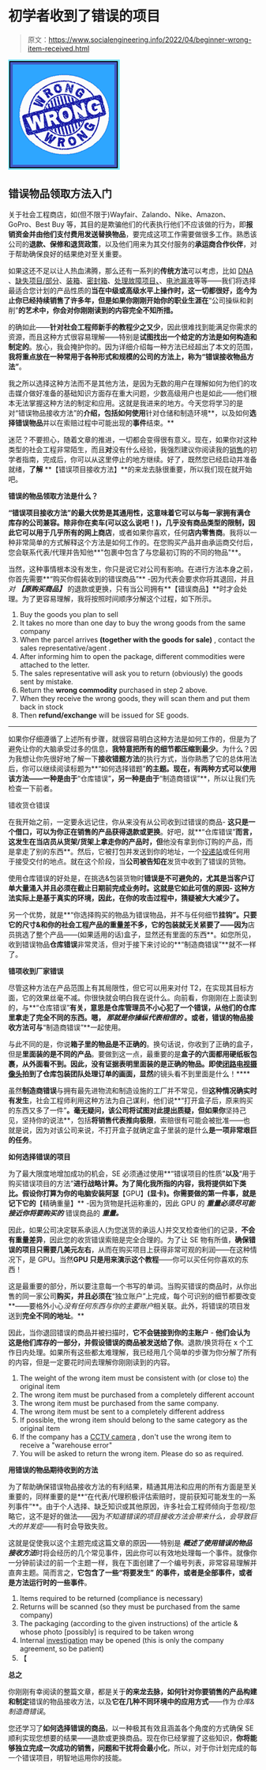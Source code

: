 # 初学者收到了错误的项目

> 原文：<https://www.socialengineering.info/2022/04/beginner-wrong-item-received.html>

[![](img/b71aed8ce94ce64eb5c78eb47f244882.png)](https://blogger.googleusercontent.com/img/b/R29vZ2xl/AVvXsEivg5S_nenxYXY-zPV8h6Llqgmm7kyqZqtlExUduYgBzMeMdfvE_p0sWso8LB6LU9joOGq8nP_5fHPHd4MueXP4vC6AZsmWWuUrw5kGo85EkVpQjshSfvAtjUk3S4YafDF-PkghaozS8WtW0wGR8ySYmb6FnDF2IpbpIpIdO06jxKSXiriBkJLyCzcY/s226/Wrong%20Item%20Received%20Intro.%20www.socialengineers.net.png)

## **错误物品领取方法入门**

关于社会工程商店，如(但不限于)Wayfair、Zalando、Nike、Amazon、GoPro、Best Buy 等，其目的是欺骗他们的代表执行他们不应该做的行为，即**报销资金并由他们支付费用发送替换物品**，要完成这项工作需要做很多工作。熟悉该公司的**退款、保修和退货政策**，以及他们用来为其交付服务的**承运商合作伙伴**，对于帮助确保良好的结果绝对至关重要。

 

如果这还不足以让人热血沸腾，那么还有一系列的**传统方法**可以考虑，比如 [DNA](https://www.socialengineers.net/2020/08/the-dna-method.html) 、[缺失项目/部分](https://www.socialengineers.net/2021/06/missing-item-partial-methods.html)、[装箱](https://www.socialengineers.net/2021/02/the-boxing-method.html)、[密封箱](https://www.socialengineers.net/2020/05/the-sealed-box-method.html)、[处理故障项目、](https://www.socialengineers.net/2021/04/disposed-faulty-item-method.html)、[电池漏液](https://www.socialengineers.net/2020/06/leaking-battery-method.html)等等——我们将选择最适合您计划的产品性质的**当在中级或高级水平上操作时，这一切都很好，迄今为止你已经持续销售了许多年，但是如果你刚刚开始你的职业生涯在**“公司操纵和剥削”**的艺术中，你会对你刚刚读到的内容完全不知所措。**

 

的确如此——**针对社会工程师新手的教程少之又少**，因此很难找到能满足你需求的资源，而且这种方式很容易理解——特别是**试图找出一个给定的方法是如何构造和制定的**。放心，我会掩护你的。因为详细介绍每一种方法已经超出了本文的范围，**我将重点放在一种常用于各种形式和规模的公司的方法上，称为“错误接收物品方法”**。

 

我之所以选择这种方法而不是其他方法，是因为无数的用户在理解如何为他们的攻击媒介做好准备的基础知识方面存在重大问题，少数高级用户也是如此——他们根本无法掌握这种方法的制定和应用。这就是我进来的地方。今天您将学习的是对“错误物品接收方法”的**介绍，包括如何使用**针对仓储和制造环境**，以及如何**选择错误物品**并以在索赔过程中可能出现的**事件**结束。**

 

迷茫？不要担心，随着文章的推进，一切都会变得很有意义。现在，如果你对这种类型的社会工程非常陌生，而且**对**没有什么经验，我强烈建议你阅读我的[销售](https://www.socialengineers.net/2020/09/beginners-guide-to-seing.html)的初学者指南，完成后，你可以从这里停止的地方继续。好了，既然您已经启动并准备就绪，**了解** **【错误项目接收方法】**的来龙去脉很重要，所以我们现在就开始吧。

 

 

**错误的物品领取方法是什么？**

 

**“错误项目接收方法”**的最大优势是其通用性，这意味着它可以与每一家拥有满仓库存的公司兼容。除非你在卖车(可以这么说吧！)，几乎没有商品类型的限制，因此**它可以用于几乎所有的网上商店**，或者如果你喜欢，任何**店内零售商**。我将以一种非常简单的方式解释这个方法是如何工作的。在您购买产品并由承运商交付后，您会联系代表/代理并告知他**"包裹中包含了与您最初订购的不同的物品"**。

 

当然，这种事情根本没有发生，你只是说它对公司有影响。在进行方法本身之前，你首先需要**“购买你假装收到的错误商品”** -因为代表会要求你将其退回，并且*对* ***【原购买商品】*** 的退款或更换，只有当公司拥有**【错误商品】**时才会处理。为了更容易理解，我将按照时间顺序分解这个过程，如下所示。

 

1.  Buy the goods you plan to sell
2.  It takes no more than one day to buy the wrong goods from the same company
3.  When the parcel arrives **(together with the goods for sale)** , contact the sales representative/agent .
4.  After informing him to open the package, different commodities were attached to the letter.
5.  The sales representative will ask you to return (obviously) the goods sent by mistake.
6.  Return the **wrong commodity** purchased in step 2 above.
7.  When they receive the wrong goods, they will scan them and put them back in stock
8.  Then **refund/exchange** will be issued for SE goods.

 ****

如果你仔细遵循了上述所有步骤，就很容易明白这种方法是如何工作的，但是为了避免让你的大脑承受过多的信息，**我特意把所有的细节都压缩到最少**。为什么？因为我想让你先很好地了解一下**接收错题方法**的执行方式，当你熟悉了它的总体用法后，你可以继续阅读标题为**“如何选择错题”**的主题。现在，有两种方式可以使用该方法——一种是由于**“仓库错误”**，另一种是由于**“制造商错误”**，所以让我们先检查一下前者。

 

 

错收货仓错误

 

在我开始之前，一定要永远记住，你从来没有从公司收到过错误的商品- **这只是一个借口，可以为你正在销售的产品获得退款或更换**。好吧，就**“仓库错误”**而言，这发生在当店员从货架/货架上拿走你的产品时，但**他没有拿到你订购的产品，而是拿走了别的东西**。然后，它被打包并发送到你的地址，一个[投递站](https://www.socialengineers.net/2020/09/using-drop-house.html)或任何用于接受交付的地点。就在这个阶段，当**公司被告知在**发货中收到了错误的货物。

 

使用仓库错误的好处是，在挑选&包装货物时**错误是不可避免的，尤其是当客户订单大量涌入并且必须在截止日期前完成业务时。这就是它如此可信的原因- **这种方法实际上是基于真实的环境**，因此，在你的攻击过程中，猜疑被大大减少了。**

 

另一个优势，就是**“你选择购买的物品为错误物品，并不与任何细节**挂钩”。只要它的尺寸&和你的社会工程产品的重量差不多，它的包装就无关紧要了——因为**店员挑选了整个产品——(如果适用的话)盒子，显然还有里面的东西**。如您所见，收到错误物品**仓库错误**非常灵活，但对于接下来讨论的**“制造商错误”**就不一样了。

 

 

**错项收到厂家错误**

 

尽管这种方法在产品范围上有其局限性，但它可以用来对付 T2，在实现其目标方面，它的效果丝毫不减。你很快就会明白我在说什么。向前看，你刚刚在上面读到的，与**“仓库错误”**有关，意思是仓库管理员不小心犯了一个错误，从他们的仓库里拿走了完全不同的东西。嗯， ***那就是你操纵代表相信的*** 。或者，错误的物品接收方法可与**“制造商错误”**一起使用。

 

与此不同的是，你说**箱子里的物品是不正确的**。换句话说，你收到了正确的盒子，但是**里面装的是不同的产品**。要做到这一点，最重要的是**盒子的六面都用硬纸板包裹，从外面看不到。因此，没有证据表明里面装的是正确的物品。即使[闭路电视摄像头](https://www.socialengineers.net/2020/10/cctv-cameras-in-warehousing.html)拍到了仓库包装团队处理订单的画面，显然**的镜头看不到里面是什么！****

 

虽然**制造商错误**与拥有最先进物流和制造设施的工厂并不常见，但**这种情况确实时有发生**，社会工程师利用这种方法为自己谋利，他们说**“打开盒子后，原来购买的东西又多了一件”**。毫无疑问，该公司将试图对此提出质疑，但如果你**坚持己见，坚持你的说法**，包括**将销售代表推向极限**，索赔很有可能会被批准——也就是说，因为对该公司来说，不打开盒子就确定盒子里装的是什么**是一项非常艰巨的任务**。

 

 

**如何选择错误的项目**

 

为了最大限度地增加成功的机会，SE 必须通过使用**“错误项目的性质”**以及**“用于购买错误项目的方法”**进行战略计算。为了简化我所指的内容，我将提供如下类比。假设你打算为你的电脑安装阿瑟**【GPU】**(显卡)。你需要做的第一件事，就是记下它的**【精确重量】** -因为货物是托运称重的，因此 GPU 的 ***重量必须尽可能接近你将要购买的*** 错误商品的 ***重量。***

 

因此，如果公司决定联系承运人(为您送货的承运人)并交叉检查他们的记录，**不会有重量差异**，因此您的收货错误索赔是完全合理的。为了让 SE 物有所值，**确保错误的项目只需要几美元左右**，从而在购买项目上获得非常可观的利润——在这种情况下，是 GPU。当然**GPU 只是用来演示这个教程**——你可以买任何你喜欢的东西！

 

这是最重要的部分，所以要注意每一个书写的单词。当购买错误的商品时，从你出售的同一家公司**购买，并且必须在**“独立账户”上完成，每个可识别的细节都要改变**——要格外小心*没有任何东西与你的主要账户*相关联。此外，将错误的项目发送到**完全不同的地址**。**

 

因此，当你退回错误的商品并被扫描时，**它不会链接到你的主账户** - **他们会认为这是他们库存的一部分，并假设错误的商品被发送给了你**。退款/换货将在 x 个工作日内处理。如果所有这些都太难理解，我已经用几个简单的步骤为你分解了所有的内容，但是一定要花时间去理解你刚刚读到的内容。

 

1.  The weight of the wrong item must be consistent with (or close to) the original item
2.  The wrong item must be purchased from a completely different account
3.  The wrong item must be purchased from the same company.
4.  The wrong item must be sent to a completely different address
5.  If possible, the wrong item should belong to the same category as the original item
6.  If the company has a [CCTV camera](https://www.socialengineers.net/2020/10/cctv-cameras-in-warehousing.html) , don't use the wrong item to receive a "warehouse error"
7.  You will be asked to return the wrong item. Please do so as required.

 

**用错误的物品期待收到的方法**

 

为了帮助确保错误物品接收方法的有利结果，精通其用法和应用的所有方面是至关重要的，同样重要的是**“在代表/代理积极评估索赔时，提前获知可能发生的一系列事件”**。由于个人选择、缺乏知识或其他原因，许多社会工程师倾向于忽视/忽略它，这不是好的做法——因为*不知道错误的项目接收方法会带来什么，会导致巨大的并发症*——有时会导致失败。

 

这就是促使我以这个主题完成这篇文章的原因——特别是 ***概述了使用错误的物品接收方法***时将会经历的几个常见事件，因此你可以有效地处理每一个事件。就像你一分钟前读过的前一个主题一样，我在下面创建了一个编号列表，非常容易理解并直奔主题。简而言之，**它包含了一些“将要发生”** **的事件，或者是全部事件，或者是方法运行时的一些事件**。

1.  Items required to be returned (compliance is necessary)
2.  Returns will be scanned (so they must be purchased from the same company)
3.  The packaging (according to the given instructions) of the article & whose photo [possibly] is required to be taken wrong
4.  Internal [investigation](https://www.socialengineers.net/2020/04/company-investigation.html) may be opened (this is only the company agreement, so be patient)
5.  【

 

**总之**

 

你刚刚有幸阅读的整篇文章，都是关于**的来龙去脉，如何针对你要销售的产品构建和制定**错误的物品接收方法，以及**它在几种不同环境中的应用方式**——作为*仓库&制造商错误*。

您还学习了**如何选择错误的商品**，以一种极其有效且涵盖各个角度的方式确保 SE 顺利实现您想要的结果——退款或更换商品。现在你已经掌握了这些知识，**你将能够独立完成一次成功的销售，问题和干扰将会最小化**，所以，对于你计划完成的每一个错误项目，明智地运用你的技能。
